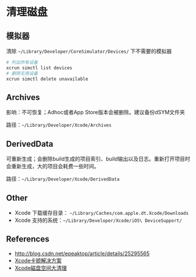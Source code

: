 # 清理磁盘

## 模拟器

清除 `~/Library/Developer/CoreSimulator/Devices/` 下不需要的模拟器

```sh
# 列出所有设备
xcrun simctl list devices
# 删除无用设备
xcrun simctl delete unavailable
```

## Archives

影响：不可恢复；Adhoc或者App Store版本会被删除。建议备份dSYM文件夹

路径：`~/Library/Developer/Xcode/Archives`

## DerivedData

可重新生成；会删除build生成的项目索引、build输出以及日志。重新打开项目时会重新生成，大的项目会耗费一些时间。

路径：`~/Library/Developer/Xcode/DerivedData`

## Other

* Xcode 下载缓存目录： `~/Library/Caches/com.apple.dt.Xcode/Downloads`
* Xcode 支持的系统：`~/Library/Developer/Xcode/iOS\ DeviceSupport/`

## References

* <http://blog.csdn.net/epeaktop/article/details/25295565>
* [Xcode卡顿解决方案](http://www.cnblogs.com/songxing10000/p/5012604.html)
* [Xcode磁盘空间大清理](https://www.iwangke.me/2013/09/09/clean-xcode-to-free-up-disk-space/)
